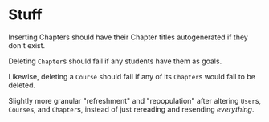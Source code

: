 # Stuff

Inserting Chapters should have their Chapter titles autogenerated if
they don't exist.

Deleting `Chapter`s should fail if any students have them as goals.

Likewise, deleting a `Course` should fail if any of its `Chapter`s would
fail to be deleted.

Slightly more granular "refreshment" and "repopulation" after altering
`User`s, `Course`s, and `Chapter`s, instead of just rereading and
resending _everything_.